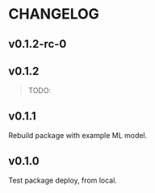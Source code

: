 # CHANGELOG

## v0.1.2-rc-0 <Badge id="dev" type="tip" text="dev"/>

## v0.1.2 <Badge id="latest" type="tip" text="latest"/>

> TODO:

## v0.1.1

Rebuild package with example ML model.

## v0.1.0

Test package deploy, from local.
